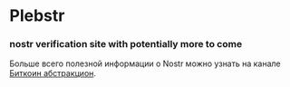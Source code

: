# Plebstr
### nostr verification site with potentially more to come

Больше всего полезной информации о Nostr можно узнать на канале [Биткоин абстракцион](https://t.me/bitraction).
